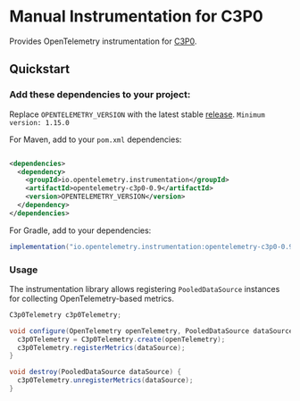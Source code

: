 # Manual Instrumentation for C3P0

Provides OpenTelemetry instrumentation for [C3P0](https://www.mchange.com/projects/c3p0/).

## Quickstart

### Add these dependencies to your project:

Replace `OPENTELEMETRY_VERSION` with the latest stable
[release](https://mvnrepository.com/artifact/io.opentelemetry). `Minimum version: 1.15.0`

For Maven, add to your `pom.xml` dependencies:

```xml

<dependencies>
  <dependency>
    <groupId>io.opentelemetry.instrumentation</groupId>
    <artifactId>opentelemetry-c3p0-0.9</artifactId>
    <version>OPENTELEMETRY_VERSION</version>
  </dependency>
</dependencies>
```

For Gradle, add to your dependencies:

```groovy
implementation("io.opentelemetry.instrumentation:opentelemetry-c3p0-0.9:OPENTELEMETRY_VERSION")
```

### Usage

The instrumentation library allows registering `PooledDataSource` instances for
collecting OpenTelemetry-based metrics.

```java
C3p0Telemetry c3p0Telemetry;

void configure(OpenTelemetry openTelemetry, PooledDataSource dataSource) {
  c3p0Telemetry = C3p0Telemetry.create(openTelemetry);
  c3p0Telemetry.registerMetrics(dataSource);
}

void destroy(PooledDataSource dataSource) {
  c3p0Telemetry.unregisterMetrics(dataSource);
}
```
